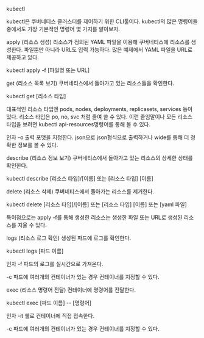 kubectl

kubectl은 쿠버네티스 클러스터를 제어하기 위한 CLI툴이다. kubectl의 많은 명령어들 중에서도 가장 기본적인 명령어 몇 가지를 알아보자.

apply (리소스 생성)
리소스가 정의된 YAML 파일을 이용해 쿠버네티스에 리소스를 생성한다. 파일뿐만 아니라 URL도 입력 가능하다. 많은 예제에서 YAML 파일을 URL로 제공하고 있다.

kubectl apply -f [파일명 또는 URL]

get (리소스 목록 보기)
쿠버네티스에서 돌아가고 있는 리소스들을 확인한다.

kubectl get [리소스 타입]

대표적인 리소스 타입엔 pods, nodes, deployments, replicasets, services 등이 있다. 리소스 타입은 po, no, svc 처럼 줄여 쓸 수 있다. 이런 줄임말이나 모든 리소스 타입을 보려면 kubectl api-resources명령어를 통해 볼 수 있다.

인자
-o
출력 포맷을 지정한다. json으로 json형식으로 출력하거나 wide를 통해 더 정확한 정보를 볼 수 있다.

describe (리소스 정보 보기)
쿠버네티스에서 돌아가고 있는 리소스의 상세한 상태를 확인한다.

kubectl describe [리소스 타입]/[이름] 또는 [리소스 타입] [이름]

delete (리소스 삭제)
쿠버네티스에서 돌아가는 리소스를 제거한다.

kubectl delete [리소스 타입]/[이름] 또는 [리소스 타입] [이름] 또는 [yaml 파일]

특이점으로는 apply -f를 통해 생성한 리소스는 생성한 파일 또는 URL로 생성된 리소스를 지울 수 있다.

logs (리소스 로그 확인)
생성된 파드에 로그를 확인한다.

kubectl logs [파드 이름]

인자
-f
파드의 로그를 실시간으로 가져온다.

-c
파드에 여러개의 컨테이너가 있는 경우 컨테이너를 지정할 수 있다.

exec (리소스 명령어 전달)
컨테이너에 명령어를 전달한다.

kubectl exec [파드 이름] -- [명령어]

인자
-it
쉘로 컨테이너에 직접 접속한다.

-c
파드에 여러개의 컨테이너가 있는 경우 컨테이너를 지정할 수 있다.

